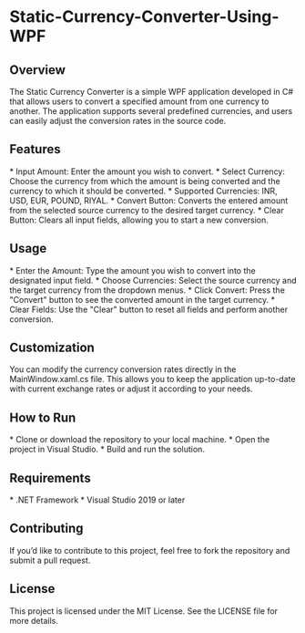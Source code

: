 # Static-Currency-Converter-Using-WPF

<h2>Overview</h2>
The Static Currency Converter is a simple WPF application developed in C# that allows users to convert a specified amount from one currency to another. The application supports several predefined currencies, and users can easily adjust the conversion rates in the source code.

<h2>Features</h2>
* Input Amount: Enter the amount you wish to convert.
* Select Currency: Choose the currency from which the amount is being converted and the currency to which it should be converted.
* Supported Currencies: INR, USD, EUR, POUND, RIYAL.
* Convert Button: Converts the entered amount from the selected source currency to the desired target currency.
* Clear Button: Clears all input fields, allowing you to start a new conversion.

<h2>Usage</h2>
* Enter the Amount: Type the amount you wish to convert into the designated input field.
* Choose Currencies: Select the source currency and the target currency from the dropdown menus.
* Click Convert: Press the "Convert" button to see the converted amount in the target currency.
* Clear Fields: Use the "Clear" button to reset all fields and perform another conversion.

<h2>Customization</h2>
You can modify the currency conversion rates directly in the MainWindow.xaml.cs file. This allows you to keep the application up-to-date with current exchange rates or adjust it according to your needs.

<h2>How to Run</h2>
* Clone or download the repository to your local machine.
* Open the project in Visual Studio.
* Build and run the solution.

<h2>Requirements</h2>
* .NET Framework
* Visual Studio 2019 or later

<h2>Contributing</h2>
If you’d like to contribute to this project, feel free to fork the repository and submit a pull request.

<h2>License</h2>
This project is licensed under the MIT License. See the LICENSE file for more details.
